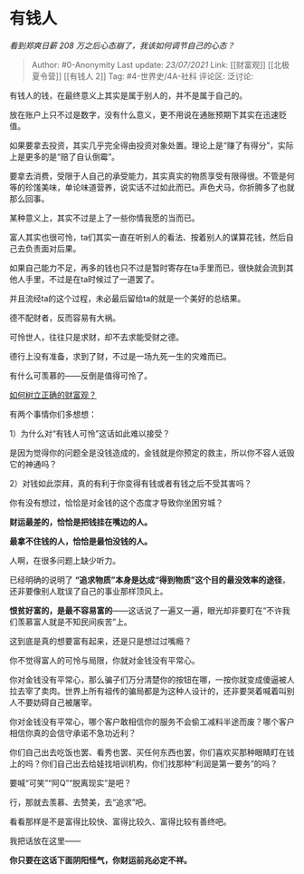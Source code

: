 # 有钱人
*看到郑爽日薪 208 万之后心态崩了，我该如何调节自己的心态？*

> Author: #0-Anonymity
> Last update: *23/07/2021*
> Link: [[财富观]] [[北极夏令营]] [[有钱人 2]]
> Tag: #4-世界史/4A-社科
> 评论区:
> 泛讨论:

有钱人的钱，在最终意义上其实是属于别人的，并不是属于自己的。

放在账户上只不过是数字，没有什么意义，更不用说在通胀预期下其实在迅速贬值。

如果要拿去投资，其实几乎完全得由投资对象处置。理论上是“赚了有得分”，实际上是更多的是“赔了自认倒霉”。

要拿去消费，受限于人自己的承受能力，其实真实的物质享受有限得很。不管是何等的珍馐美味，单论味道营养，说实话不过如此而已。声色犬马，你折腾多了也就那么回事。

某种意义上，其实不过是上了一些你情我愿的当而已。

富人其实也很可怜，ta们其实一直在听别人的看法、按着别人的谋算花钱，然后自己去负责面对后果。

如果自己能力不足，再多的钱也只不过是暂时寄存在ta手里而已，很快就会流到其他人手里，不过是在ta时候过了一道罢了。

并且流经ta的这个过程，未必最后留给ta的就是一个美好的总结果。

德不配财者，反而容易有大祸。

可怜世人，往往只是求财，却不去求能受财之德。

德行上没有准备，求到了财，不过是一场九死一生的灾难而已。

有什么可羡慕的——反倒是值得可怜了。

[如何树立正确的财富观？](https://www.zhihu.com/question/314627020/answer/1193533378)

有两个事情你们多想想：

1）为什么对“有钱人可怜”这话如此难以接受？

是因为觉得你的问题全是没钱造成的，金钱就是你预定的救主，所以你不容人诋毁它的神通吗？

2）对钱如此崇拜，真的有利于你变得有钱或者有钱之后不受其害吗？

你有没有想过，恰恰是对金钱的这个态度才导致你坐困穷城？

**财运最差的，恰恰是把钱挂在嘴边的人。**

**最拿不住钱的人，恰恰是最怕没钱的人。**

人啊，在很多问题上缺少听力。

已经明确的说明了 **“追求物质”本身是达成“得到物质”这个目的最没效率的途径**，还非要像别人耽误了自己的事业那样顶风上。

**恨贫好富的，是最不容易富的**——这话说了一遍又一遍，眼光却非要盯在“不许我们羡慕富人就是不知民间疾苦”上。

这到底是真的想要富有起来，还是只是想过过嘴瘾？

你不觉得富人的可怜与局限，你就对金钱没有平常心。

你对金钱没有平常心，那么骗子们万分清楚你的按钮在哪，一按你就变成傻逼被人拉去宰了卖肉。世界上所有祖传的骗局都是为这种人设计的，还非要哭着喊着叫别人不要妨碍自己被屠宰。

你对金钱没有平常心，哪个客户敢相信你的服务不会偷工减料半途而废？哪个客户相信你真的会信守承诺不急功近利？

你们自己出去吃饭也罢、看秀也罢、买任何东西也罢，你们喜欢买那种眼睛盯在钱上的吗？你们自己出去给娃找培训机构，你们找那种“利润是第一要务”的吗？

要喊“可笑”“阿Q”“脱离现实”是吧？

行，那就去羡慕、去赞美，去“追求”吧。

看看那样是不是富得比较快、富得比较久、富得比较有善终吧。

我把话放在这里——

**你只要在这话下面阴阳怪气，你财运前兆必定不祥。**
